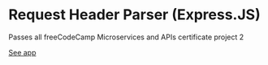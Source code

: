 # Request Header Parser (Express.JS)

Passes all freeCodeCamp Microservices and APIs certificate project 2

[See app](https://request-header-parser-danny.herokuapp.com/api/whoami)
